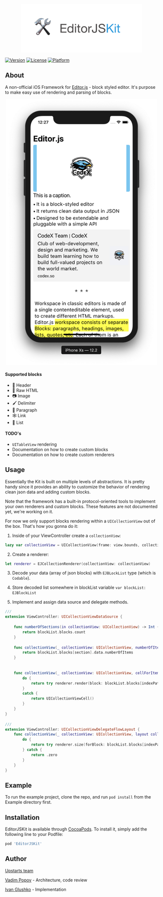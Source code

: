 
<p align="center">
  <img src="logo.png" width=400 />
</p>

[![Version](https://img.shields.io/cocoapods/v/EditorJSKit.svg?style=flat)](https://cocoapods.org/pods/EditorJSKit)
[![License](https://img.shields.io/cocoapods/l/EditorJSKit.svg?style=flat)](https://cocoapods.org/pods/EditorJSKit)
[![Platform](https://img.shields.io/cocoapods/p/EditorJSKit.svg?style=flat)](https://cocoapods.org/pods/EditorJSKit)

## About

A non-official iOS Framework for [Editor.js](https://editorjs.io) - block styled editor. It's purpose to make easy use of rendering and parsing of blocks.

<p align="center">
  <img src="screenshot.png" width=500 />
</p>

#### Supported blocks
* 🎩 Header
* 🥑 Raw HTML
* 📷 Image
* 🖌 Delimiter
* 💌 Paragraph
* 🕸 Link
* 🌿 List

#### TODO's
* `UITableView` rendering
* Documentation on how to create custom blocks
* Documentation on how to create custom renderers


## Usage
Essentially the Kit is built on multiple levels of abstractions. It is pretty handy since it provides an ability to customize the behavior of rendering clean json data and adding custom blocks.

Note that the framework has a built-in protocol-oriented tools to implement your own renderers and custom blocks. These features are not documented yet, we're working on it. 

For now we only support blocks rendering within a `UICollectionView` out of the box. That's how you gonna do it:

1. Inside of your ViewController create a `collectionView`:
``` swift
lazy var collectionView = UICollectionView(frame: view.bounds, collectionViewLayout: UICollectionViewFlowLayout())
```

2. Create a renderer:
``` swift
let renderer = EJCollectionRenderer(collectionView: collectionView)
```

3. Decode your data (array of json blocks) with `EJBLockList` type (which is `Codable`). 

4. Store decoded list somewhere in blockList variable `var blockList: EJBlockList`

5. Implement and assign data source and delegate methods.
``` swift
///
extension ViewController: UICollectionViewDataSource {
    
    func numberOfSections(in collectionView: UICollectionView) -> Int {
        return blockList.blocks.count
    }
    
    func collectionView(_ collectionView: UICollectionView, numberOfItemsInSection section: Int) -> Int {
        return blockList.blocks[section].data.numberOfItems
    }
    
    
    func collectionView(_ collectionView: UICollectionView, cellForItemAt indexPath: IndexPath) -> UICollectionViewCell {
        do {
            return try renderer.render(block: blockList.blocks[indexPath.section], itemIndexPath: indexPath)
        }
        catch {
            return UICollectionViewCell()
        }
    }
}

///
extension ViewController: UICollectionViewDelegateFlowLayout {
    func collectionView(_ collectionView: UICollectionView, layout collectionViewLayout: UICollectionViewLayout, sizeForItemAt indexPath: IndexPath) -> CGSize {
        do {
            return try renderer.size(forBlock: blockList.blocks[indexPath.section], itemIndexPath: indexPath, style: nil, superviewSize: collectionView.frame.size)
        } catch {
            return .zero
        }
    }
}
```




## Example

To run the example project, clone the repo, and run `pod install` from the Example directory first.

## Installation

EditorJSKit is available through [CocoaPods](https://cocoapods.org). To install
it, simply add the following line to your Podfile:

```ruby
pod 'EditorJSKit'
```

## Author

[Upstarts team](https://upstarts.work)

[Vadim Popov](https://t.me/popovvadim) - Architecture, code review

[Ivan Glushko](https://github.com/ivanglushko) - Implementation

